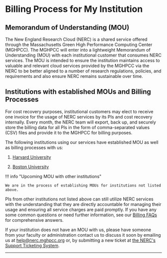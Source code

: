 # Billing Process for My Institution

## Memorandum of Understanding (MOU)

The New England Research Cloud (NERC) is a shared service offered through the
Massachusetts Green High Performance Computing Center (MGHPCC). The MGHPCC will
enter into a lightweight Memorandum of Understanding (MOU) with each institutional
customer that consumes NERC services. The MOU is intended to ensure the institution
maintains access to valuable and relevant cloud services provided by the MGHPCC
via the NERC to be better aligned to a number of research regulations, policies,
and requirements and also ensure NERC remains sustainable over time.

## Institutions with established MOUs and Billing Processes

For cost recovery purposes, institutional customers may elect to receive one invoice
for the usage of NERC services by its PIs and cost recovery internally. Every month,
the NERC team will export, back up, and securely store the billing data for all
PIs in the form of comma-separated values (CSV) files and provide it to the MGHPCC
for billing purposes.

The following institutions using our services have established MOU as well as
billing processes with us:

1. [Harvard University](billing-process-for-harvard.md)

2. [Boston University](billing-process-for-bu.md)

!!! info "Upcoming MOU with other institutions"

    We are in the process of establishing MOUs for institutions not listed above.

PIs from other institutions not listed above can still utilize NERC services with
the understanding that they are directly accountable for managing their usage and
ensuring all service charges are paid promptly. If you have any some common
questions or need further information, see our [Billing FAQs](billing-faqs.md)
for comprehensive answers.

If your institution does not have an MOU with us, please have someone from your
faculty or administration contact us to discuss it soon by emailing us at
[help@nerc.mghpcc.org](mailto:help@nerc.mghpcc.org?subject=NERC%20MOU%20Question)
or, by submitting a new ticket at [the NERC's Support Ticketing System](https://mghpcc.supportsystem.com/open.php).

---

